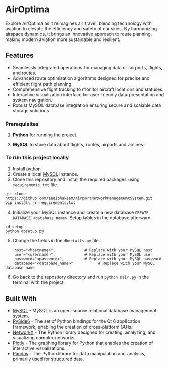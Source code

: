 # AirOptima
Explore AirOptima as it reimagines air travel, blending technology with aviation to elevate the efficiency and safety of our skies. By harmonizing airspace dynamics, it brings an innovative approach to route planning, making modern aviation more sustainable and resilient.

## Features
* Seamlessly integrated operations for managing data on airports, flights, and routes.
* Advanced route optimization algorithms designed for precise and efficient flight path planning.
* Comprehensive flight tracking to monitor aircraft locations and statuses.
* Interactive visualization interface for user-friendly data presentation and system navigation.
* Robust MySQL database integration ensuring secure and scalable data storage solutions.


### Prerequisites

1. **Python** for running the project. 

2. **MySQL** to store data about flights, routes, airports and airlines.


### To run this project locally
1. Install [python](https://www.python.org/downloads/).
2. Create a local [MySQL](https://dev.mysql.com/downloads/workbench/) instance.
3. Clone this repository and install the required packages using `requirements.txt` file.

```
git clone https://github.com/aaqibhakeem/AirportNetworkManagementSystem.git
pip install -r requirements.txt
```

4. Initialize your MySQL instance and create a new database `CREATE DATABASE <database_name>`. Setup tables in the database afterward.

```
cd setup
python dbsetup.py
```

5. Change the fields in the `dbdetails.py` file.
```
    host="<hostname>",             # Replace with your MySQL host
    user="<username>",             # Replace with your MySQL user
    password="<password>",         # Replace with your MySQL password
    database="<database_name>"           # Replace with your MySQL database name
```

6. Go back to the repository directory and run `python main.py` in the terminal with the project.  


## Built With

- [MySQL](https://www.mysql.com/) - MySQL is an open-source relational database management system.
- [PySide6](https://doc.qt.io/qtforpython-6/) - The set of Python bindings for the Qt 6 application framework, enabling the creation of cross-platform GUIs.
- [NetworkX](https://networkx.org/) - The Python library designed for creating, analyzing, and visualizing complex networks.
- [Plotly](https://plotly.com/) - The graphing library for Python that enables the creation of interactive visualizations.
- [Pandas](https://pandas.pydata.org/) - The Python library for data manipulation and analysis, primarily used for structured data.
